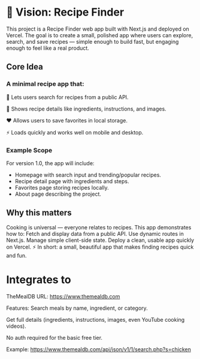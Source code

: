 # 🌟 Vision: Recipe Finder

This project is a Recipe Finder web app built with Next.js and deployed on Vercel.
The goal is to create a small, polished app where users can explore, search, and save recipes — simple enough to build fast, but engaging enough to feel like a real product.

## Core Idea

### A minimal recipe app that:

🍳 Lets users search for recipes from a public API.

📖 Shows recipe details like ingredients, instructions, and images.

❤️ Allows users to save favorites in local storage.

⚡ Loads quickly and works well on mobile and desktop.

### Example Scope

For version 1.0, the app will include:
- Homepage with search input and trending/popular recipes.
- Recipe detail page with ingredients and steps.
- Favorites page storing recipes locally.
- About page describing the project.

## Why this matters

Cooking is universal — everyone relates to recipes. This app demonstrates how to:
Fetch and display data from a public API.
Use dynamic routes in Next.js.
Manage simple client-side state.
Deploy a clean, usable app quickly on Vercel.
⚡ In short: a small, beautiful app that makes finding recipes quick and fun.

# Integrates to 

TheMealDB
URL: https://www.themealdb.com

Features:
Search meals by name, ingredient, or category.

Get full details (ingredients, instructions, images, even YouTube cooking videos).

No auth required for the basic free tier.

Example:
https://www.themealdb.com/api/json/v1/1/search.php?s=chicken


